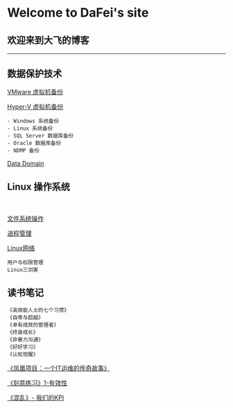# Welcome to DaFei's site
## **欢迎来到大飞的博客**

-----------------------------

## 数据保护技术

[VMware 虚拟机备份](VMware虚拟机备份.md)

[Hyper-V 虚拟机备份](./Hyper-V虚拟机备份.md)

	- Windows 系统备份
	- Linux 系统备份
	- SQL Server 数据库备份
	- Oracle 数据库备份
	- NDMP 备份
 [Data Domain](./DataDomain.md) 

## Linux 操作系统
</br>

[文件系统操作](./Linux文件系统操作.md)

[进程管理](./Linux进程管理.md)

[Linux网络](Linux网络.md)

    用户与权限管理
    Linux三剑客

## 读书笔记

	《高效能人士的七个习惯》
	《自卑与超越》
	《卓有成效的管理者》
	《终身成长》
	《非暴力沟通》
	《好好学习》
	《认知觉醒》
[《凤凰项目：一个IT运维的传奇故事》](./凤凰项目.md)

[《刻意练习》1-有效性](./src/学习的有效性.md)

[《混乱》- 我们的KPI](./src/混乱.md)

